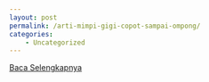 ```yaml
---
layout: post
permalink: /arti-mimpi-gigi-copot-sampai-ompong/
categories:
    - Uncategorized
---
```


[Baca Selengkapnya](/03)